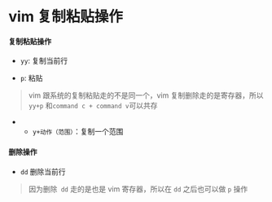 <!--
 * @Author: hy
 * @Date: 2022-06-10 17:51:07
 * @LastEditors: hy
 * @Description:
 * @LastEditTime: 2022-06-13 20:58:55
 * @FilePath: /til/vim/copy_and_paste.md
 * Copyright 2022 hy, All Rights Reserved.
 * 仅供学习使用~
-->

# vim 复制粘贴操作

#### 复制粘贴操作

- `yy`: 复制当前行
<!-- TODO 复制单个字符 复制单个单词 多选复制 多行复制-->
- `p`: 粘贴

> vim 跟系统的复制粘贴走的不是同一个，vim 复制删除走的是寄存器，所以`yy+p` 和`command c + command v`可以共存

- - `y+动作（范围）`：复制一个范围

#### 删除操作

- `dd` 删除当前行
<!-- TODO 删除单个字符 删除单个单词 删除复制 删除复制-->

> 因为删除` dd` 走的是也是 vim 寄存器，所以在 `dd` 之后也可以做 `p` 操作
